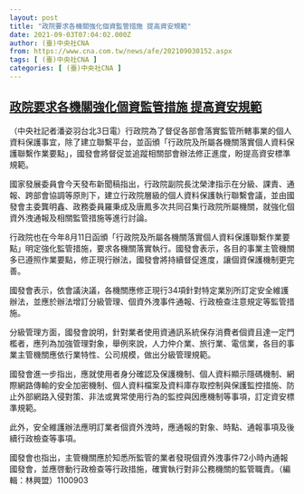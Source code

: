 ```yaml
---
layout: post
title: "政院要求各機關強化個資監管措施 提高資安規範"
date: 2021-09-03T07:04:02.000Z
author: (臺)中央社CNA
from: https://www.cna.com.tw/news/afe/202109030152.aspx
tags: [ (臺)中央社CNA ]
categories: [ (臺)中央社CNA ]
---
```

<!--1630652642000-->
[政院要求各機關強化個資監管措施 提高資安規範](https://www.cna.com.tw/news/afe/202109030152.aspx)
------

<div>
<div></div><div class="paragraph"><p>（中央社記者潘姿羽台北3日電）行政院為了督促各部會落實監管所轄事業的個人資料保護事宜，除了建立聯繫平台，並函頒「行政院及所屬各機關落實個人資料保護聯繫作業要點」，國發會將督促並追蹤相關部會辦法修正進度，盼提高資安標準規範。</p><p>國家發展委員會今天發布新聞稿指出，行政院副院長沈榮津指示在分級、課責、通報、跨部會協調等原則下，建立行政院層級的個人資料保護執行聯繫會議，並由國發會主委龔明鑫、政務委員羅秉成及唐鳳多次共同召集行政院所屬機關，就強化個資外洩通報及相關監管措施等進行討論。</p><p>行政院也在今年8月11日函頒「行政院及所屬各機關落實個人資料保護聯繫作業要點」明定強化監管措施，要求各機關落實執行。國發會表示，各目的事業主管機關多已遵照作業要點，修正現行辦法，國發會將持續督促進度，讓個資保護機制更完善。</p><p>國發會表示，依會議決議，各機關應修正現行34項針對特定業別所訂定安全維護辦法，並應於辦法增訂分級管理、個資外洩事件通報、行政檢查注意規定等監管措施。</p><p>分級管理方面，國發會說明，針對業者使用資通訊系統保存消費者個資且達一定門檻者，應列為加強管理對象，舉例來說，人力仲介業、旅行業、電信業，各目的事業主管機關應依行業特性、公司規模，做出分級管理規範。</p><p>國發會進一步指出，應就使用者身分確認及保護機制、個人資料顯示隱碼機制、網際網路傳輸的安全加密機制、個人資料檔案及資料庫存取控制與保護監控措施、防止外部網路入侵對策、非法或異常使用行為的監控與因應機制等事項，訂定資安標準規範。</p><p>此外，安全維護辦法應明訂業者個資外洩時，應通報的對象、時點、通報事項及後續行政檢查等事項。</p><p>國發會也指出，主管機關應於知悉所監管的業者發現個資外洩事件72小時內通報國發會，並應啓動行政檢查等行政措施，確實執行對非公務機關的監管職責。（編輯：林興盟）1100903</p></div>
</div>
